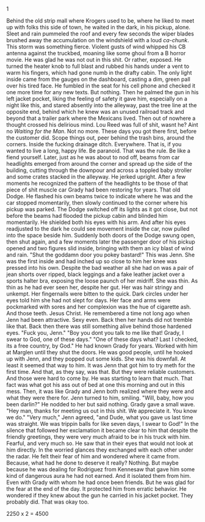 1

  Behind the old strip mall where Krogers used to be, where he liked to meet up with folks this side of town, he waited in the dark, in his pickup, alone. Sleet and rain pummeled the roof and every few seconds the wiper blades brushed away the accumulation on the windshield with a loud _ca-chunk_. This storm was something fierce. Violent gusts of wind whipped his CB antenna against the truckbed, moaning like some ghoul from a B horror movie. He was glad he was not out in this shit. Or rather, exposed. He turned the heater knob to full blast and rubbed his hands under a vent to warm his fingers, which had gone numb in the drafty cabin. The only light inside came from the gauges on the dashboard, casting a dim, green pall over his tired face. He fumbled in the seat for his cell phone and checked it one more time for any new texts. But nothing. Then he palmed the gun in his left jacket pocket, liking the feeling of safety it gave him, especially on a night like this, and stared absently into the alleyway, past the tree line at the opposite end, behind which he knew was an unused railroad track and beyond that a trailer park where the Mexicans lived. Then out of nowhere a thought crossed his delirious mind. Lou Reed was full of shit, wasnt he? Aint no _Waiting for the Man_. Not no more. These days you got there first, before the customer did. Scope things out, peer behind the trash bins, around the corners. Inside the fucking drainage ditch. Everywhere. That is, if you wanted to live a long, happy life. Be paranoid. That was the rule. Be like a fiend yourself.
  Later, just as he was about to nod off, beams from car headlights emerged from around the corner and spread up the side of the building, cutting through the downpour and across a toppled baby stroller and some crates stacked in the alleyway. He jerked upright. After a few moments he recognized the pattern of the headlights to be those of that piece of shit muscle car Grady had been restoring for years. That old Dodge. He flashed his own beams twice to indicate where he was and the car stopped momentarily, then slowly continued to the corner where his pickup was parked. 
  The Dodge switched off its lights as it got close, but not before the beams had flooded the pickup cabin and blinded him momentarily. He shielded both his eyes with his arm. And after his eyes readjusted to the dark he could see movement inside the car, now pulled into the space beside him. Suddenly both doors of the Dodge swung open, then shut again, and a few moments later the passenger door of his pickup opened and two figures slid inside, bringing with them an icy blast of wind and rain.
  "Shut the goddamn door you pokey bastard!"
  This was Jenn. She was the first inside and had inched up so close to him her knee was pressed into his own. Despite the bad weather all she had on was a pair of jean shorts over ripped, black leggings and a fake leather jacket over a sports halter bra, exposing the loose paunch of her midriff. She was thin. As thin as he had ever seen her, despite her gut. Her was hair stringy and unkempt. Her fingernails were bitten to the quick. Dark circles under her eyes told him she had not slept for days. Her face and arms were pockmarked with sores and her complexion was the hue of cigarette ash. And those teeth. Jesus Christ. He remembered a time not long ago when Jenn had been attractive. Sexy even. Back then her hands did not tremble like that. Back then there was still something alive behind those hardened eyes.
  "Fuck you, Jenn."
  "Boy you dont you talk to me like that! Grady, I swear to God, one of these days."
  "One of these days what? Last I checked, its a free country, by God."
  He had known Grady for years. Worked with him at Marglen until they shut the doors. He was good people, until he hooked up with Jenn, and they popped out some kids. She was his downfall. At least it seemed that way to him. It was Jenn that got him to try meth for the first time. And that, as they say, was that. But they were reliable customers. And those were hard to come by. He was starting to learn that much. That fact was what got his ass out of bed at one this morning and out in this mess.
  Then, it was like Grady and Jenn both realized where they were and what they were there for. 
  Jenn turned to him, smiling.
  "Will, baby, how you been darlin?"
  He nodded to her but said nothing.
  Grady gave a small wave.
  "Hey man, thanks for meeting us out in this shit. We appreciate it. You know we do."
  "Very much," Jenn agreed, "and Dude, what you gave us last time was straight. We was trippin balls for like seven days, I swear to God!"
  In the silence that followed her exclamation it became clear to him that despite the friendly greetings, they were very much afraid to be in his truck with him. Fearful, and very much so. He saw that in their eyes that would not look at him directly. In the worried glances they exchanged with each other under the radar. He felt their fear of him and wondered where it came from. Because, what had he done to deserve it really? Nothing. But maybe because he was dealing for Rodriguez from Kennesaw that gave him some kind of dangerous aura he had not earned. And it isolated them from him. Even with Grady with whom he had once been friends. But he was glad for the fear at the end of the day. It protected him from erratic behavior. He wondered if they knew about the gun he carried in his jacket pocket. They probably did. That was okay too.














2250 x 2 = 4500